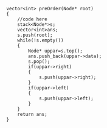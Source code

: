     vector<int> preOrder(Node* root)
    {
        //code here
        stack<Node*>s;
        vector<int>ans;
        s.push(root);
        while(!s.empty())
        {
            Node* uppar=s.top();
            ans.push_back(uppar->data);
            s.pop();
            if(uppar->right)
            {
                s.push(uppar->right);
            }
            if(uppar->left)
            {
                s.push(uppar->left);
            }
        }
        return ans;
    }